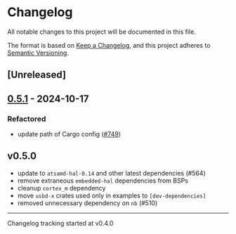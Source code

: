 # Changelog

All notable changes to this project will be documented in this file.

The format is based on [Keep a Changelog](https://keepachangelog.com/en/1.0.0/),
and this project adheres to [Semantic Versioning](https://semver.org/spec/v2.0.0.html).

## [Unreleased]

## [0.5.1](https://github.com/atsamd-rs/atsamd/compare/arduino_mkr1000-0.5.0...arduino_mkr1000-0.5.1) - 2024-10-17

### Refactored

- update path of Cargo config ([#749](https://github.com/atsamd-rs/atsamd/pull/749))

## v0.5.0

- update to `atsamd-hal-0.14` and other latest dependencies (#564)
- remove extraneous `embedded-hal` dependencies from BSPs
- cleanup `cortex_m` dependency
- move `usbd-x` crates used only in examples to `[dev-dependencies]`
- removed unnecessary dependency on `nb` (#510)

---

Changelog tracking started at v0.4.0
